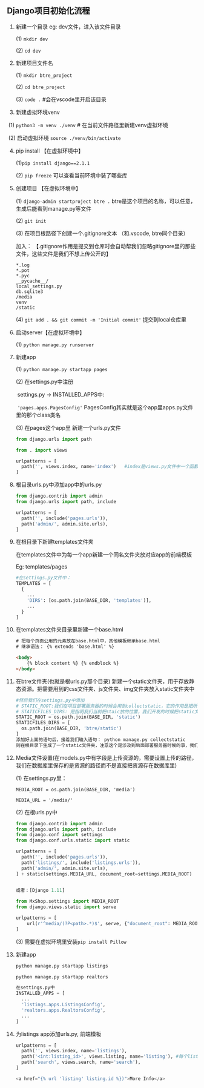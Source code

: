 ## Django项目初始化流程

1. 新建一个目录 eg: dev文件，进入该文件目录

   (1) ```mkdir dev```

   (2) ```cd dev```



2. 新建项目文件名

   (1) ```mkdir btre_project```

   (2) ``cd btre_project``

   (3) ```code .```  #会在vscode里开启该目录



3. 新建虚拟环境venv

​      (1) ```python3 -m venv ./venv```   # 在当前文件路径里新建venv虚拟环境

​      (2) 启动虚拟环境 ```source ./venv/bin/activate```



4. pip install 【在虚拟环境中】

   (1)```pip install django==2.1.1```

   (2) ```pip freeze```  可以查看当前环境中装了哪些库



5. 创建项目 【在虚拟环境中】

   (1) ```django-admin startproject btre .```  btre是这个项目的名称，可以任意，生成后能看到manage.py等文件

   (2) ```git init```  

   (3) 在项目根路径下创建一个.gitignore文本 （和.vscode, btre同个目录）

   加入： 【.gitignore作用是提交到仓库时会自动帮我们忽略gitignore里的那些文件，这些文件是我们不想上传公开的】

   ```
   *.log
   *.pot
   *.pyc
   __pycache__/
   local_settings.py
   db.sqlite3
   /media
   venv
   /static
   ```

   (4) ```git add . && git commit -m 'Initial commit'```  提交到local仓库里

   

6. 启动server【在虚拟环境中】

   (1) ```python manage.py runserver```



7. 新建app

   (1) ```python manage.py startapp pages```

   (2) 在settings.py中注册

   ​	settings.py -> INSTALLED_APPS中:

   ​	```'pages.apps.PagesConfig'```      PagesConfig其实就是这个app里apps.py文件里的那个class类名

   (3) 在pages这个app里 新建一个urls.py文件

   ```python
   from django.urls import path
   
   from . import views
   
   urlpatterns = [
     path('', views.index, name='index')   #index是views.py文件中一个函数名，这个url对应这个函数
   ]
   ```



8. 根目录urls.py中添加app中的urls.py

   ```python
   from django.contrib import admin
   from django.urls import path, include
   
   urlpatterns = [
     path('', include('pages.urls')),
     path('admin/', admin.site.urls),
   ]
   ```



9. 在根目录下新建templates文件夹

   在templates文件中为每一个app新建一个同名文件夹放对应app的前端模板

   Eg: templates/pages

   ```python
   #在settings.py文件中：
   TEMPLATES = [
     {
       ...
       'DIRS': [os.path.join(BASE_DIR, 'templates')],
       ...
     }
   ]
   ```



10. 在templates文件夹目录里新建一个base.html

    ```html
    # 把每个页面公用的元素放在base.html中，其他模板继承base.html
    # 继承语法： {% extends 'base.html' %}
    
    <body>
    	{% block content %} {% endblock %}
    </body>
    ```



11. 在btre文件夹(也就是根urls.py那个目录) 新建一个static文件夹，用于存放静态资源。把需要用到的css文件夹、js文件夹、img文件夹放入static文件夹中

    ```python
    #然后我们在settings.py中添加
    # STATIC_ROOT:我们在项目部署服务器的时候会用到collectstatic，它的作用是把所有目录下的static文件夹都复制一份放到根目录的static文件夹中
    # STATICFILES_DIRS: 是指明我们当前把staic放的位置，我们开发的时候把static文件夹放在btre文件夹里
    STATIC_ROOT = os.path.join(BASE_DIR, 'static')
    STATICFILES_DIRS = [
      os.path.join(BASE_DIR, 'btre/static')
    ]
    添加好上面的语句后，接着我们输入语句： python manage.py collectstatic
    则在根目录下生成了一个static文件夹，注意这个是涉及到后面部署服务器时候的事，我们使用的static文件夹是btre/static这个，为什么要做这一步呢？这是因为当部署在服务器上时，服务器只会去根目录的static文件夹中找需要的静态资源，所以我们需要将所有文件夹下的static文件夹收集放到根目录的static中.
    ```



12. Media文件设置(在models.py中有字段是上传资源的，需要设置上传的路径，我们在数据库里保存的是资源的路径而不是直接把资源存在数据库里)

    (1) 在settings.py里：

    ```
    MEDIA_ROOT = os.path.join(BASE_DIR, 'media')
    
    MEDIA_URL = '/media/'
    ```

    (2) 在根urls.py中

    ```python
    from django.contrib import admin
    from django.urls import path, include
    from django.conf import settings
    from django.conf.urls.static import static
    
    urlpatterns = [
      path('', include('pages.urls')),
      path('listings/', include('listings.urls')),
      path('admin/', admin.site.urls),
    ] + static(settings.MEDIA_URL, document_root=settings.MEDIA_ROOT)
    
    
    或者：[Django 1.11]
     
    from MxShop.settings import MEDIA_ROOT
    from django.views.static import serve

    urlpatterns = [
        url(r'^media/(?P<path>.*)$', serve, {"document_root": MEDIA_ROOT}),
    ]
    ```
    
    (3) 需要在虚拟环境里安装```pip install Pillow```


13. 新建app

    ```python
    python manage.py startapp listings
    
    python manage.py startapp realtors
    
    在settings.py中
    INSTALLED_APPS = [
      ...
      'listings.apps.ListingsConfig',
      'realtors.apps.RealtorsConfig',
      ...
    ]
    ```

    

13. 为listings app添加urls.py, 前端模板

    ```python
    urlpatterns = [
      path('', views.index, name='listings'),
      path('<int:listing_id>', views.listing, name='listing'), #每个listing_id对应自己的页面
      path('search', views.search, name='search'),
    ]
    
    <a href="{% url 'listing' listing.id %})">More Info</a>
    ```

